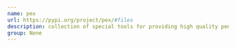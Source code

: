 ```yaml
---
name: pex
url: https://pypi.org/project/pex/#files
description: collection of special tools for providing high quality penetration testing. URL : https://pypi.org/project/pex/#files Groups : None
group: None
---
```

